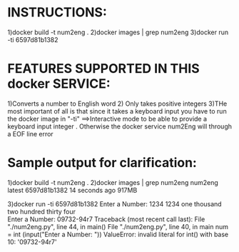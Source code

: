 INSTRUCTIONS:
=============
1)docker build -t num2eng .
2)docker images | grep num2eng
3)docker run -ti 6597d81b1382


FEATURES SUPPORTED IN THIS docker SERVICE:
==========================================
1)Converts  a number to English word
2) Only takes positive integers
3)THe most important of all is that since it takes a keyboard input
you have to run the docker image in "-ti" ==>Interactive mode to be able 
to provide a keyboard input integer . Otherwise the docker service num2Eng will through a 
EOF line error 

Sample output for clarification:
=================================
1)docker build -t num2eng .
2)docker images | grep num2eng
num2eng  latest              6597d81b1382        14 seconds ago      917MB

3)docker run -ti 6597d81b1382
Enter a Number: 1234
1234
one thousand two hundred thirty four   
Enter a Number: 09732-94r7
Traceback (most recent call last):
  File "./num2eng.py", line 44, in <module>
    main()
  File "./num2eng.py", line 40, in main
    num = int (input("Enter a Number: "))
ValueError: invalid literal for int() with base 10: '09732-94r7'
